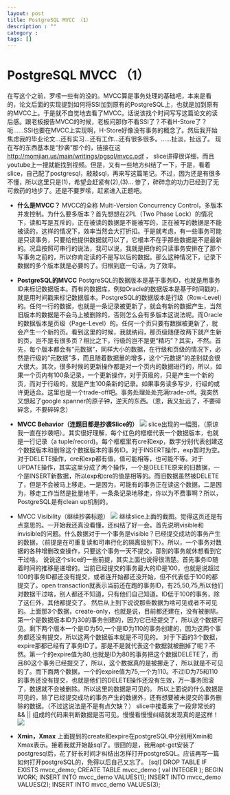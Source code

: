 ```yaml
---
layout: post
title: PostgreSQL MVCC （1）
description : ""
category :
tags: []
---
```


# PostgreSQL MVCC （1）

在写这个之前，罗嗦一些有的没的。MVCC算是事务处理的基础吧，本来是看<Serializable Snapshot Isolation in PostgreSQL>的，论文后面的实现提到如何将SSI加到原有的PostgreSQL上，也就是加到原有的MVCC上。于是就不自觉地去看了MVCC。话说该找个时间写写这篇论文的读后感。跟老板报告MVCC的时候，老板问那你不看SSI了？不看H-Store了？呃......SSI也要在MVCC上实现啊，H-Store好像没有事务的概念了。然后我开始焦虑我的毕业论文...还有实习...还有工作...还有很多很多。......扯淡，扯远了。 现在写的东西基本是“抄袭”那个<MVCC Unmask>的，链接在这<http://momjian.us/main/writings/pgsql/mvcc.pdf> ， slice讲得很详细，而且youtube上一搜就能找到视频。但是，又有一些地方纠结了一下，于是，看着slice，自己配了postgresql，敲敲sql，再来写这篇笔记。不过，因为还是有很多不懂，所以这里只是(1)，希望会赶紧有(2),(3)... 惨了，碎碎念的功力已经到了无可救药的地步了。还是不要罗嗦，赶紧进入正题吧。 

  * **什么是MVCC？**
MVCC的全称 Multi-Version Concurrency Control，多版本并发控制。为什么要多版本？首先想想在2PL（Two Phase Lock）的情况下，读和写是互斥的，正在被读的数据是不能被写的，正在被写的数据是不能被读的，这样的情况下，效率当然会大打折扣。于是就考虑，有一些事务可能是只读事务，只要给他提供数据就可以了，它根本不在乎那些数据是不是最新的。况且按照可串行的说法，我可以说，我就是把你的只读事务安排在了那个写事务之前的，所以你肯定读的不是写以后的数据。那么这种情况下，记录下数据的多个版本就是必要的了。归根到底一句话，为了效率。 
  * **PostgreSQL的MVCC**
PostgreSQL的数据版本是基于事务ID，也就是用事务ID来标记数据版本。而有的数据库，例如Oracle的数据版本是基于时间戳的，就是用时间戳来标记数据版本。PostgreSQL的数据版本是行级（Row-Level）的。任何一行的数据，也就是一条记录被更新了，就会有新的数据产生，当然旧版本的数据是不会马上被删除的，否则怎么会有多版本这说法呢。而Oracle的数据版本是页级（Page-Level）的。任何一个页只要有数据被更新了，就会产生一个新的页。看到这里的时候，我就纳闷，那页级随便改两下就产生新的页，岂不是有很多页？相比之下，行级的岂不是更“精巧”？其实，不然。首先，每个版本都会有“元数据”，同样大小的数据，在行级和页级的情况下，必然是行级的“元数据”多，而且随着数据量的增多，这个“元数据”的差别就会很大很大。其次，很多时候的更新操作都是对一个页内的数据进行的，所以，如果一个页内有100条记录，一个更新操作，对于页级的，只是产生一个新的页，而对于行级的，就是产生100条新的记录。如果事务读多写少，行级的或许更适合。这里也是一个trade-off吧。事务处理处处充满trade-off。我突然又想起了google spanner的原子钟，逆天的东西。（恩，我又扯远了，不要碎碎念，不要碎碎念） 
  * **MVCC Behavior（连题目都是抄袭Slice的）**
![](/wp-content/uploads/2012/10/mvcc_behavior-300x300.png) slice出现的一幅图，（原谅我一直在抄袭吧）。其实很好理解，每个红色的框框代表一个数据版本，也就是一行记录（a tuple/record)。每个框框里有cre和exp，数字分别代表创建这个数据版本和删除这个数据版本的事务ID。对于INSERT操作，exp暂时为空。对于DELETE操作，cre和exp都有值，值可能相等，也可能不等。对于UPDATE操作，其实这里分成了两个操作，一个是DELETE原来的旧数据，一个是INSERT新数据，所以exp和cre的值是相等的。而旧数据虽然被DELETE了，但是不会被马上移走。一是因为，可能有的事务正在读这个数据，二是因为，移走工作当然是批量地干，一条条记录地移走，你以为不费事啊？所以，PostgreSQL是有clean up机制的。 

  * MVCC Visibility（继续抄袭标题）
![](/wp-content/uploads/2012/10/mvcc_visibility.png) 继续slice上面的截图。觉得这页还是有点意思的。一开始我还真没看懂，还纠结了好一会。首先说明visible和invisible的问题。什么数据对于一个事务是visible？已经提交成功的事务产生的数据，（前提是在可重复读和可串行化的隔离级别下）。所以，一个事务对数据的各种增删改查操作，只要这个事务一天不提交，那别的事务就休想看到它干过啥。 说说这个slice的一些前提，其实上面也说得很清楚。首先事务ID随着时间的推移是递增的。当前已经提交的事务最大的ID是100，也就是说超过100的事务ID都还没有提交，或者连开始都还没开始，但不代表低于100的都提交了。open transaction就表示当前还在跑的事务ID，有25,50,75,所以他们对数据干过啥，别人都还不知道，只有他们自己知道。ID低于100的事务，除了这仨外，其他都提交了。 然后从上到下说说那些数据为啥可见或者不可见的。上面那3个数据，create-only，也就是说，目前都还建在，没有被删除。第一个是数据版本ID为30的事务创建的，因为它已经提交了，所以这个数据可见。剩下两个版本一个是ID为50,一个是ID为110的事务创建的，因为这两个事务都还没有提交，所以这两个数据版本就是不可见的。 对于下面的3个数据，expire那都已经有了事务ID了。那是不是就代表这个数据就被删掉了呢？不然。第一个的expire值为80,也就是ID为80的事务把这个数据DELETE了，而且80这个事务已经提交了，所以，这个数据真的是被挪走了，所以就是不可见的了。而下面两个数据，一个的expire值为75,一个为110。不过ID为75和110的事务还没有提交，也就是他们的DELETE操作还没有生效，万一事务回滚了，数据就不会被删除。所以这里的数据是可见的。 所以上面说的什么数据是可见的，除了已经提交成功的事务产生的数据外，还有想要被未提交的事务删除的数据。（不过这说法是不是有点欠缺？） slice中接着来了一段非常长的 && || 组成的代码来判断数据是否可见。慢慢看慢慢纠结就发现真的是这样！ ![](http://abcdmyz.me/wp-content/uploads/2012/10/source_visible.png)

  * **Xmin，Xmax**
上面提到的create和expire在postgreSQL中分别用Xmin和Xmax表示。接着我就开始敲sql了。很囧的是，我用apt-get安装了postgresql后，花了好长时间才纠结出怎样打开postgreSQL。应该再写一篇如何打开postgreSQL的，免得以后自己又忘了。 [sql] DROP TABLE IF EXISTS mvcc_demo; CREATE TABLE mvcc_demo ( val INTEGER ); BEGIN WORK; INSERT INTO mvcc_demo VALUES(1); INSERT INTO mvcc_demo VALUES(2); INSERT INTO mvcc_demo VALUES(3);
